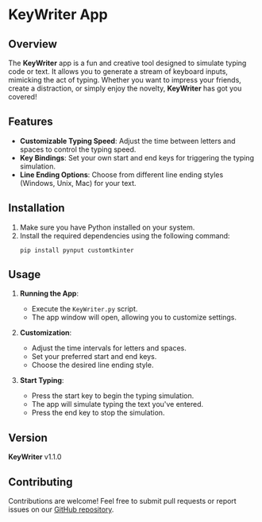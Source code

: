 # KeyWriter App

## Overview

The **KeyWriter** app is a fun and creative tool designed to simulate typing code or text. It allows you to generate a stream of keyboard inputs, mimicking the act of typing. Whether you want to impress your friends, create a distraction, or simply enjoy the novelty, **KeyWriter** has got you covered!

## Features

- **Customizable Typing Speed**: Adjust the time between letters and spaces to control the typing speed.
- **Key Bindings**: Set your own start and end keys for triggering the typing simulation.
- **Line Ending Options**: Choose from different line ending styles (Windows, Unix, Mac) for your text.

## Installation

1. Make sure you have Python installed on your system.
2. Install the required dependencies using the following command:
   ```
   pip install pynput customtkinter
   ```

## Usage

1. **Running the App**:
   - Execute the `KeyWriter.py` script.
   - The app window will open, allowing you to customize settings.

2. **Customization**:
   - Adjust the time intervals for letters and spaces.
   - Set your preferred start and end keys.
   - Choose the desired line ending style.

3. **Start Typing**:
   - Press the start key to begin the typing simulation.
   - The app will simulate typing the text you've entered.
   - Press the end key to stop the simulation.

## Version

**KeyWriter** v1.1.0

## Contributing

Contributions are welcome! Feel free to submit pull requests or report issues on our [GitHub repository](https://github.com/Man2787/KeyWriter).